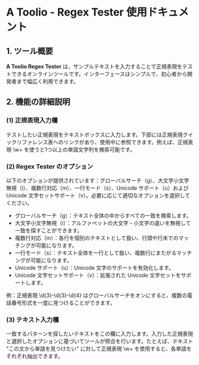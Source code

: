 # A Toolio - Regex Tester 使用ドキュメント

## 1. ツール概要

**A Toolio Regex Tester** は、サンプルテキストを入力することで正規表現をテストできるオンラインツールです。インターフェースはシンプルで、初心者から開発者まで幅広く利用できます。

## 2. 機能の詳細説明

### (1) 正規表現入力欄

テストしたい正規表現をテキストボックスに入力します。下部には正規表現クイックリファレンス表へのリンクがあり、使用中に参照できます。例えば、正規表現 \w+ を使うと1つ以上の単語文字列を検索可能です。

### (2) Regex Tester のオプション

以下のオプションが提供されています：グローバルサーチ（g）、大文字小文字無視（i）、複数行対応（m）、一行モード（s）、Unicode サポート（u）および Unicode 文字セットサポート（v）。必要に応じて適切なオプションを選択してください。

- グローバルサーチ（g）：テキスト全体の中からすべての一致を検索します。
- 大文字小文字無視（i）：アルファベットの大文字・小文字の違いを無視して一致を探すことができます。
- 複数行対応（m）：各行を個別のテキストとして扱い、行頭や行末でのマッチングが可能になります。
- 一行モード（s）：テキスト全体を一行として扱い、複数行にまたがるマッチングが可能になります。
- Unicode サポート（u）：Unicode 文字のサポートを有効化します。
- Unicode 文字セットサポート（v）：拡張された Unicode 文字セットをサポートします。

例：正規表現 \d{3}-\d{3}-\d{4} はグローバルサーチをオンにすると、複数の電話番号形式を一度に見つけることができます。

### (3) テキスト入力欄

一致するパターンを探したいテキストをこの欄に入力します。入力した正規表現と選択したオプションに基づいてツールが照合を行います。たとえば、テキスト "この文から単語を見つけたい" に対して正規表現 \w+ を使用すると、各単語をそれぞれ抽出できます。